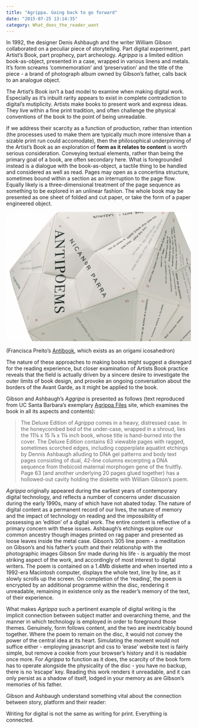 ```yaml
---
title: "Agrippa. Going back to go forward"
date: "2015-07-25 13:14:35"
category: What_does_the_reader_want
---
```


In 1992, the designer Denis Ashbaugh and the writer William Gibson
collaborated on a peculiar piece of storytelling. Part digital
experiment, part Artist’s Book, part prophecy, part archeology.
*Agrippa* is a limited edition book-as-object, presented in a case,
wrapped in various linens and metals. It’s form screams ‘commemoration’
and ‘preservation’ and the title of the piece - a brand of photograph
album owned by Gibson’s father, calls back to an analogue object.

The Artist’s Book isn’t a bad model to examine when making digital work.
Especially as it’s inbuilt rarity appears to exist in complete
contradiction to digital’s mutiplicity. Artists make books to present
work and express ideas. They live within a fine print tradition, and
often challenge the physical conventions of the book to the point of
being unreadable.

If we address their scarcity as a function of production, rather than
intention (the processes used to make them are typically much more
intensive than a sizable print run could accomodate), then the
philosophical underpinning of the Artist’s Book as an exploration of
**form as it relates to content** is worth serious consideration.
Conveying textual elements, rather than being the primary goal of a
book, are often secondary here. What is foregrounded instead is a
dialogue with the book-as-object, a tactile thing to be handled and
considered as well as read. Pages may open as a concertina structure,
sometimes bound within a section as an interruption to the page flow.
Equally likely is a three-dimensional treatment of the page sequence as
something to be explored in an unlinear fashion. The whole book may be
presented as one sheet of folded and cut paper, or take the form of a
paper engineered object. 

![Francisca Preito's Antibook](/images/antibook_1.jpg)

(Francisca Preito’s [Antibook](http://www.blankproject.co.uk/artwork/antibook), which exists as
an origami icosahedron)

The nature of these approaches to making books might suggest a disregard
for the reading experience, but closer examination of Artists Book
practice reveals that the field is actually driven by a sincere desire
to investigate the outer limits of book design, and provoke an ongoing
conversation about the borders of the Avant Garde, as it might be
applied to the book.

Gibson and Ashbaugh’s *Aggripa* is presented as follows (text reproduced
from UC Santa Barbara’s exemplary [Agrippa Files](http://agrippa.english.ucsb.edu/) site, which
examines the book in all its aspects and contents):

>The Deluxe Edition of *Agrippa* comes in a heavy, distressed case. In
>the honeycombed bed of the under-case, wrapped in a shroud, lies the 11⅛
>x 15 ⅞ x 1⅛ inch book, whose title is hand-burned into the cover. The
>Deluxe Edition contains 63 viewable pages with ragged, sometimes
>scorched edges, including copperplate aquatint etchings by Dennis
>Ashbaugh alluding to DNA gel patterns and body text pages consisting of
>dual, 42-line columns excerpting a DNA sequence from thebicoid maternal
>morphogen gene of the fruitfly. Page 63 (and another underlying 20 pages
>glued together) has a hollowed-out cavity holding the diskette with
>William Gibson’s poem.

*Agrippa* originally appeared during the earliest years of contemporary
digital technology, and reflects a number of concerns under discussion
during the early 1990s, many of which have not abated today. The nature
of digital content as a permanent record of our lives, the nature of
memory and the impact of technology on reading and the impossibility of
possessing an ‘edition’ of a digital work. The entire content is
reflective of a primary concern with these issues. Ashbaugh’s etchings
explore our common ancestry though images printed on rag paper and
presented as loose leaves inside the metal case. Gibson’s 305 line poem - a meditation on Gibson’s and his father’s youth and their relationship
with the photographic images Gibson Snr made during his life - is
arguably the most striking aspect of the work, and accordingly of most
interest to digital writers. The poem is contained on a 1.4Mb diskette
and when inserted into a 1992-era Macintosh computer, displays the whole
text, line by line, as it slowly scrolls up the screen. On completion of
the ‘reading’, the poem is encrypted by an additional programme within
the disc, rendering it unreadable, remaining in existence only as the
reader’s memory of the text, of their experience.

What makes *Agrippa* such a pertinent example of digital writing is the
implicit connection between subject matter and overarching theme, and
the manner in which technology is employed in order to foreground those
themes. Genuinely, form follows content, and the two are inextricably
bound together. Where the poem to remain on the disc, it would not
convey the power of the central idea at its heart. Simulating the moment
would not suffice either - employing javascript and css to ‘erase’
website text is fairly simple, but remove a cookie from your browser’s
history and it is readable once more. For *Agrippa* to function as it
does, the scarcity of the book form has to operate alongside the
physicality of the disc - you have no backup, there is no ‘escape’ key.
Reading this work renders it unreadable, and it can only persist as a
shadow of itself, lodged in your memory as are Gibson’s memories of his
father.

Gibson and Ashbaugh understand something vital about the connection
between story, platform and their reader:

Writing for digital is not the same as writing for print. Everything is
connected.

